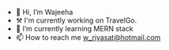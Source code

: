 - 👋 Hi, I’m Wajeeha
- ⚒️  I'm currently working on TravelGo. 
- 🌱 I’m currently learning MERN stack 
- 📫 How to reach me w_riyasat@hotmail.com

<!---
WajhR/WajhR is a ✨ special ✨ repository because its `README.md` (this file) appears on your GitHub profile.
You can click the Preview link to take a look at your changes.
--->
